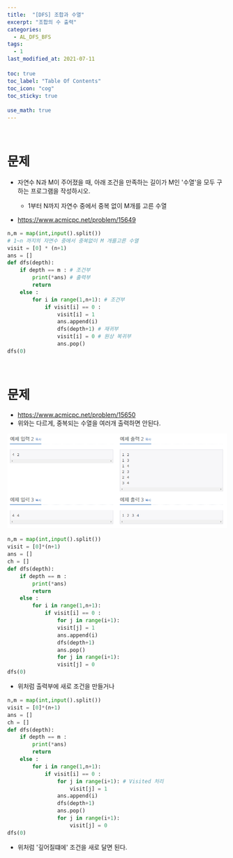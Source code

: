 ```yaml
---
title:  "[DFS] 조합과 수열"
excerpt: "조합의 수 출력"
categories:
  - AL_DFS_BFS
tags:
  - 1
last_modified_at: 2021-07-11

toc: true
toc_label: "Table Of Contents"
toc_icon: "cog"
toc_sticky: true

use_math: true
---
```


<br>

# 문제

- 자연수 N과 M이 주어졌을 때, 아래 조건을 만족하는 길이가 M인 '수열'을 모두 구하는 프로그램을 작성하시오.
  - 1부터 N까지 자연수 중에서 중복 없이 M개를 고른 수열

- <https://www.acmicpc.net/problem/15649>

```python
n,m = map(int,input().split())
# 1~n 까지의 자연수 중에서 중복없이 M 개를고른 수열
visit = [0] * (n+1)
ans = []
def dfs(depth):
    if depth == m : # 조건부
        print(*ans) # 출력부
        return
    else :
        for i in range(1,n+1): # 조건부
            if visit[i] == 0 :
                visit[i] = 1
                ans.append(i)
                dfs(depth+1) # 재귀부
                visit[i] = 0 # 원상 복귀부
                ans.pop()
dfs(0)
```

<br>

# 문제

- <https://www.acmicpc.net/problem/15650>
- 위와는 다르게, 중복되는 수열을 여러개 출력하면 안된다. 

![png](/assets/images/Algorithm/2_1.png)

```python
n,m = map(int,input().split())
visit = [0]*(n+1)
ans = []
ch = []
def dfs(depth):
    if depth == m :
        print(*ans)
        return
    else :
        for i in range(1,n+1):
            if visit[i] == 0 :
                for j in range(i+1):
                visit[j] = 1
                ans.append(i)
                dfs(depth+1)
                ans.pop()
                for j in range(i+1):
                visit[j] = 0 
dfs(0)
```

- 위처럼 출력부에 새로 조건을 만들거나 

```python
n,m = map(int,input().split())
visit = [0]*(n+1)
ans = []
ch = []
def dfs(depth):
    if depth == m :
        print(*ans)
        return
    else :
        for i in range(1,n+1):
            if visit[i] == 0 :
                for j in range(i+1): # Visited 처리
                    visit[j] = 1
                ans.append(i)
                dfs(depth+1)
                ans.pop()
                for j in range(i+1):
                    visit[j] = 0
dfs(0)
```

- 위처럼 '깊어질떄에' 조건을 새로 달면 된다.

<br>
